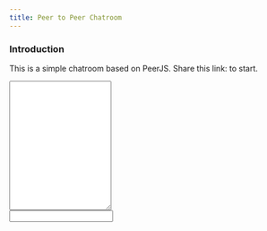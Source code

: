 ```yaml
---
title: Peer to Peer Chatroom
---
```

<script src="https://cdnjs.cloudflare.com/ajax/libs/peerjs/0.3.16/peer.min.js"></script>
### Introduction
This is a simple chatroom based on PeerJS. Share this link: <a id="p2p-chatroom-id"></a> to start.
<textarea readonly rows="15" class="form-control" id="p2p-chatroom-content"></textarea>
<form id="p2p-chatroom-form">
  <input autocomplete="off" class="form-control" id="p2p-chatroom-input">
  <input type="submit" style="display: none">
</form>
<script>
(function() {
  function onConnData(data) {
    var contentArea = document.getElementById('p2p-chatroom-content')
    contentArea.value += data + '\n'
    contentArea.scrollTop = contentArea.scrollHeight
    for (var i = 0; i < conns.length; i++) {
      if (conns[i] !== this && conns[i].open) {
        conns[i].send(data)
      }
    }
  }
  document.getElementById('p2p-chatroom-form').onsubmit = function() {
    var contentArea = document.getElementById('p2p-chatroom-content')
    var textToSend = document.getElementById('p2p-chatroom-input').value
    if (!textToSend) {
      return false
    }

    var onlineConns = conns.filter(conn => conn.open)
    if (onlineConns.length) {
      contentArea.value += textToSend + '\n'
    contentArea.scrollTop = contentArea.scrollHeight
      document.getElementById('p2p-chatroom-input').value = ""
    }
    for (var i = 0; i < onlineConns.length; i++) {
      onlineConns[i].send(textToSend)
    }
    return false
  }
  var peer = new Peer({
    port: 443,
    secure: true
  })
  var conns = []
  peer.on('open', function(id) {
    var idElement = document.getElementById('p2p-chatroom-id')
    var idLink = location.origin + location.pathname + '?peerid=' + id
    idElement.innerText = idLink
    idElement.href = idLink
  })
  peer.on('connection', function(conn) {
    conns.push(conn)
    conn.on('data', onConnData)
  })
  var peerIdMatch = location.search.match(/peerid=([\da-z]+)/)
  if (peerIdMatch) {
    var peerId = peerIdMatch[1]
    conn = peer.connect(peerId)
    conn.on('data', onConnData)
    conns.push(conn)
  }
})()
</script>
